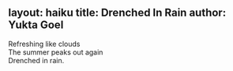 layout: haiku
title: Drenched In Rain
author: Yukta Goel
---

Refreshing like clouds <br>
The summer peaks out again <br>
Drenched in rain.<br>

